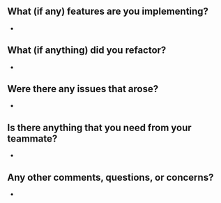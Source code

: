 ## What (if any) features are you implementing?
 +

## What (if anything) did you refactor?
 +


## Were there any issues that arose?
 +


## Is there anything that you need from your teammate?
 +


## Any other comments, questions, or concerns?
 +
